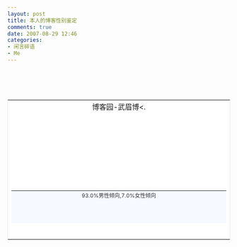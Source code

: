 ```yaml
---
layout: post
title: 本人的博客性别鉴定
comments: true
date: 2007-08-29 12:46
categories:
- 闲言碎语
- Me
---
```


<table style="border-right: #e7e7e7 1px solid; border-top: #e7e7e7 1px solid; border-left: #e7e7e7 1px solid; border-bottom: #e7e7e7 1px solid; background-color: #ffffff" cellspacing="7" cellpadding="0" width="225" border="0">
<tbody>
<tr><td align="center">博客园-武眉博&lt;.</td></tr>
<tr>
<td>
<table style="font-size: 12px; color: #323232; background-color: #f6f9ff; text-align: center" height="74" cellspacing="0" cellpadding="0" width="100%" border="0">
<br /><tbody>
<br /><tr>
<br /><td valign="bottom">93.0%男性倾向,7.0%女性倾向</td>
</tr>
<tr>
<td align="center">
<table style="font-size: 12px; color: #323232; background-color: #f6f9ff; text-align: center" cellspacing="0" cellpadding="0" width="165" border="0">
<br /><tbody>
<br /><tr>
<br /><td width="153" bgcolor="#91cdff" height="9"></td>
<td width="11" bgcolor="#ffb1cd" height="9"></td>
</tr>
</tbody>
</table>
<p>                        </p>
</td>
<br />
</tr>
<br /><tr><td align="left">评点：您的文风冷静而镇定，言语间展现出强悍的思辨能力与恢宏的胸襟，一个男子汉的阳刚形象跃然纸上。</td></tr>
<br /><tr><td>
<a style="color: #799dce; text-decoration: none" href="http://www.yodao.com/" target="_blank">yodao</a> | <a style="color: #799dce; text-decoration: none" href="http://www.yodao.com/blogender/" target="_blank">博客男女</a>
</td></tr>
<br />
</tbody>
<br />
</table>
<br />
</td>
<br />
</tr>
<br />
</tbody>
<br />
</table>
